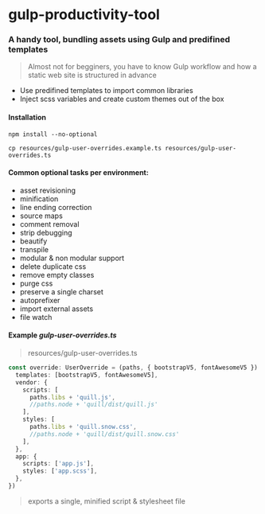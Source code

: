 # gulp-productivity-tool

### A handy tool, bundling assets using Gulp and predifined templates

> Almost not for begginers, you have to know Gulp workflow and how a static web site is structured in advance

- Use predifined templates to import common libraries
- Inject scss variables and create custom themes out of the box

#### Installation

```console
npm install --no-optional

cp resources/gulp-user-overrides.example.ts resources/gulp-user-overrides.ts
```

#### Common optional tasks per environment:

- asset revisioning
- minification
- line ending correction
- source maps
- comment removal
- strip debugging
- beautify
- transpile
- modular & non modular support
- delete duplicate css
- remove empty classes
- purge css
- preserve a single charset
- autoprefixer
- import external assets
- file watch

#### Example **_gulp-user-overrides.ts_**

> resources/gulp-user-overrides.ts

```typescript script
const override: UserOverride = (paths, { bootstrapV5, fontAwesomeV5 }) => ({
  templates: [bootstrapV5, fontAwesomeV5],
  vendor: {
    scripts: [
      paths.libs + 'quill.js',
      //paths.node + 'quill/dist/quill.js'
    ],
    styles: [
      paths.libs + 'quill.snow.css',
      //paths.node + 'quill/dist/quill.snow.css'
    ],
  },
  app: {
    scripts: ['app.js'],
    styles: ['app.scss'],
  },
})
```

> exports a single, minified script & stylesheet file
